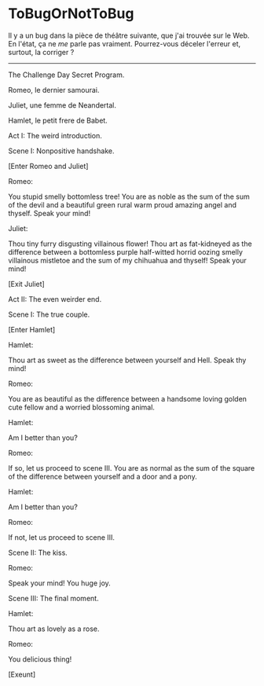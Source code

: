 # ToBugOrNotToBug

Il y a un bug dans la pièce de théâtre suivante, que j'ai trouvée sur le Web.
En l'état, ça ne _me_ parle pas vraiment. Pourrez-vous déceler l'erreur et, surtout, la corriger ?

--- 

The Challenge Day Secret Program.

Romeo, le dernier samourai.

Juliet, une femme de Neandertal.

Hamlet, le petit frere de Babet.


Act I: The weird introduction.

Scene I: Nonpositive handshake.

[Enter Romeo and Juliet]

Romeo:

 You stupid smelly bottomless tree!
 You are as noble as the sum of the sum of the devil and a beautiful green rural warm proud amazing angel and thyself.
 Speak your mind!

Juliet:

 Thou tiny furry disgusting villainous flower!
 Thou art as fat-kidneyed as the difference between a bottomless purple half-witted horrid oozing smelly villainous mistletoe and the sum of my chihuahua and thyself!
 Speak your mind!
 
[Exit Juliet] 

Act II: The even weirder end.

Scene I: The true couple.

[Enter Hamlet]

Hamlet:
 
 Thou art as sweet as the difference between yourself and Hell.
 Speak thy mind!
 
Romeo:
 
 You are as beautiful as the difference between a handsome loving golden cute fellow and a worried blossoming animal. 
 
Hamlet: 
 
 Am I better than you?
 
Romeo: 
 
 If so, let us proceed to scene III. 
 You are as normal as the sum of the square of the difference between yourself and a door and a pony.
 
Hamlet: 
 
 Am I better than you?
 
Romeo: 
 
 If not, let us proceed to scene III. 

Scene II: The kiss. 

Romeo:
 
 Speak your mind! You huge joy.

Scene III: The final moment.

Hamlet:
 
 Thou art as lovely as a rose.
 
Romeo: 
 
 You delicious thing!

[Exeunt]
